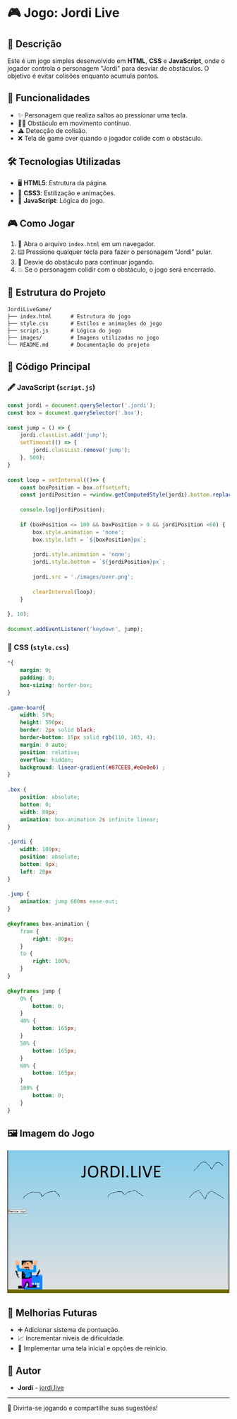 # 🎮 Jogo: Jordi Live

## 📝 Descrição
Este é um jogo simples desenvolvido em **HTML**, **CSS** e **JavaScript**, onde o jogador controla o personagem "Jordi" para desviar de obstáculos. O objetivo é evitar colisões enquanto acumula pontos.

## 🌟 Funcionalidades
- ✨ Personagem que realiza saltos ao pressionar uma tecla.
- 🏃‍♂️ Obstáculo em movimento contínuo.
- ⚠️ Detecção de colisão.
- ❌ Tela de game over quando o jogador colide com o obstáculo.

## 🛠️ Tecnologias Utilizadas
- 🖥️ **HTML5**: Estrutura da página.
- 🎨 **CSS3**: Estilização e animações.
- 🧠 **JavaScript**: Lógica do jogo.

## 🎮 Como Jogar
1. 📂 Abra o arquivo `index.html` em um navegador.
2. ⌨️ Pressione qualquer tecla para fazer o personagem "Jordi" pular.
3. 🚀 Desvie do obstáculo para continuar jogando.
4. 💥 Se o personagem colidir com o obstáculo, o jogo será encerrado.

## 📂 Estrutura do Projeto
```
JordiLiveGame/
├── index.html      # Estrutura do jogo
├── style.css       # Estilos e animações do jogo
├── script.js       # Lógica do jogo
├── images/         # Imagens utilizadas no jogo
└── README.md       # Documentação do projeto
```

## 📜 Código Principal
### 🖋️ JavaScript (`script.js`)
```javascript
const jordi = document.querySelector('.jordi');
const box = document.querySelector('.box');

const jump = () => {
    jordi.classList.add('jump');
    setTimeout(() => {
        jordi.classList.remove('jump');
    }, 500);
}

const loop = setInterval(()=> {
    const boxPosition = box.offsetLeft;
    const jordiPosition = +window.getComputedStyle(jordi).bottom.replace('px', '');

    console.log(jordiPosition);

    if (boxPosition <= 100 && boxPosition > 0 && jordiPosition <60) {
        box.style.animation = 'none';
        box.style.left = `${boxPosition}px`;  
        
        jordi.style.animation = 'none';
        jordi.style.bottom = `${jordiPosition}px`; 

        jordi.src = './images/over.png';

        clearInterval(loop);
    }

}, 10);

document.addEventListener('keydown', jump);
```

### 🎨 CSS (`style.css`)
```css
*{
    margin: 0;
    padding: 0;
    box-sizing: border-box;
}

.game-board{
    width: 50%;
    height: 500px;
    border: 2px solid black;
    border-bottom: 15px solid rgb(110, 103, 4);
    margin: 0 auto;
    position: relative;
    overflow: hidden;
    background: linear-gradient(#87CEEB,#e0e0e0) ;
}

.box {
    position: absolute;
    bottom: 0;
    width: 80px;
    animation: box-animation 2s infinite linear;
}

.jordi {
    width: 100px;
    position: absolute;
    bottom: 0px;
    left: 20px
}

.jump {
    animation: jump 600ms ease-out;
}

@keyframes box-animation {
    from {
        right: -80px;
    }
    to {
        right: 100%;
    }
}

@keyframes jump {
    0% {
        bottom: 0;
    }
    40% {
        bottom: 165px;
    }
    50% {
        bottom: 165px;
    }
    60% {
        bottom: 165px;
    }
    100% {
        bottom: 0;
    }
}
```

## 🖼️ Imagem do Jogo
![📸 Captura de Tela](./images/screenshot.png)

## 🚀 Melhorias Futuras
- ➕ Adicionar sistema de pontuação.
- 📈 Incrementar níveis de dificuldade.
- 🛑 Implementar uma tela inicial e opções de reinício.

## 👤 Autor
- **Jordi** - [jordi.live](http://jordi.live)

---
🎉 Divirta-se jogando e compartilhe suas sugestões!
